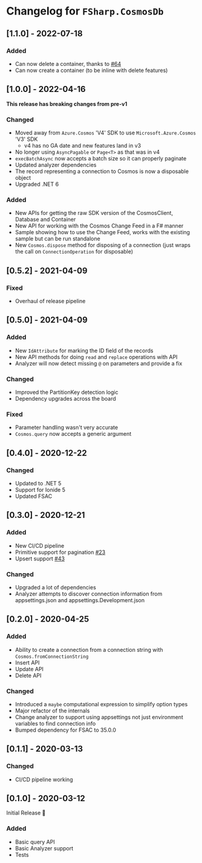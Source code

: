 # Changelog for `FSharp.CosmosDb`

## [1.1.0] - 2022-07-18

### Added

- Can now delete a container, thanks to [#64](https://github.com/aaronpowell/FSharp.CosmosDb/pull/64)
- Can now create a container (to be inline with delete features)

## [1.0.0] - 2022-04-16

**This release has breaking changes from pre-v1**

### Changed

- Moved away from `Azure.Cosmos` 'V4' SDK to use `Microsoft.Azure.Cosmos` 'V3' SDK
  - v4 has no GA date and new features land in v3
- No longer using `AsyncPagable` or `Page<T>` as that was in v4
- `execBatchAsync` now accepts a batch size so it can properly paginate
- Updated analyzer dependencies
- The record representing a connection to Cosmos is now a disposable object
- Upgraded .NET 6

### Added

- New APIs for getting the raw SDK version of the CosmosClient, Database and Container
- New API for working with the Cosmos Change Feed in a F# manner
- Sample showing how to use the Change Feed, works with the existing sample but can be run standalone
- New `Cosmos.dispose` method for disposing of a connection (just wraps the call on `ConnectionOperation` for disposable)

## [0.5.2] - 2021-04-09

### Fixed

- Overhaul of release pipeline

## [0.5.0] - 2021-04-09

### Added

- New `IdAttribute` for marking the ID field of the records
- New API methods for doing `read` and `replace` operations with API
- Analyzer will now detect missing `@` on parameters and provide a fix

### Changed

- Improved the PartitionKey detection logic
- Dependency upgrades across the board

### Fixed

- Parameter handling wasn't very accurate
- `Cosmos.query` now accepts a generic argument

## [0.4.0] - 2020-12-22

### Changed

- Updated to .NET 5
- Support for Ionide 5
- Updated FSAC

## [0.3.0] - 2020-12-21

### Added

- New CI/CD pipeline
- Primitive support for pagination [#23](https://github.com/aaronpowell/FSharp.CosmosDb/issues/23)
- Upsert support [#43](https://github.com/aaronpowell/FSharp.CosmosDb/issues/43)

### Changed

- Upgraded a lot of dependencies
- Analyzer attempts to discover connection information from appsettings.json and appsettings.Development.json

## [0.2.0] - 2020-04-25

### Added

- Ability to create a connection from a connection string with `Cosmos.fromConnectionString`
- Insert API
- Update API
- Delete API

### Changed

- Introduced a `maybe` computational expression to simplify option types
- Major refactor of the internals
- Change analyzer to support using appsettings not just environment variables to find connection info
- Bumped dependency for FSAC to 35.0.0

## [0.1.1] - 2020-03-13

### Changed

- CI/CD pipeline working

## [0.1.0] - 2020-03-12

Initial Release :tada:

### Added

- Basic query API
- Basic Analyzer support
- Tests
